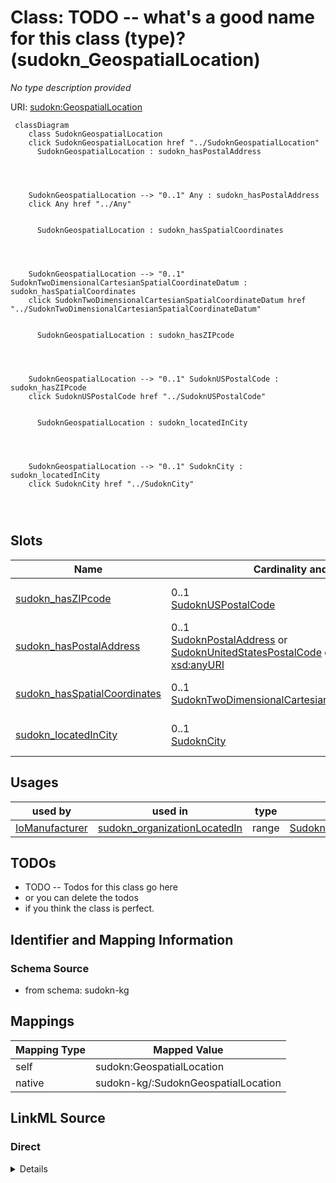 

# Class: TODO -- what's a good name for this class (type)? (sudokn_GeospatialLocation)


_No type description provided_





URI: [sudokn:GeospatialLocation](http://asu.edu/semantics/SUDOKN/GeospatialLocation)






```mermaid
 classDiagram
    class SudoknGeospatialLocation
    click SudoknGeospatialLocation href "../SudoknGeospatialLocation"
      SudoknGeospatialLocation : sudokn_hasPostalAddress
        
          
    
    
    SudoknGeospatialLocation --> "0..1" Any : sudokn_hasPostalAddress
    click Any href "../Any"

        
      SudoknGeospatialLocation : sudokn_hasSpatialCoordinates
        
          
    
    
    SudoknGeospatialLocation --> "0..1" SudoknTwoDimensionalCartesianSpatialCoordinateDatum : sudokn_hasSpatialCoordinates
    click SudoknTwoDimensionalCartesianSpatialCoordinateDatum href "../SudoknTwoDimensionalCartesianSpatialCoordinateDatum"

        
      SudoknGeospatialLocation : sudokn_hasZIPcode
        
          
    
    
    SudoknGeospatialLocation --> "0..1" SudoknUSPostalCode : sudokn_hasZIPcode
    click SudoknUSPostalCode href "../SudoknUSPostalCode"

        
      SudoknGeospatialLocation : sudokn_locatedInCity
        
          
    
    
    SudoknGeospatialLocation --> "0..1" SudoknCity : sudokn_locatedInCity
    click SudoknCity href "../SudoknCity"

        
      
```




<!-- no inheritance hierarchy -->


## Slots

| Name | Cardinality and Range | Description | Inheritance |
| ---  | --- | --- | --- |
| [sudokn_hasZIPcode](../slots/sudokn_hasZIPcode.md) | 0..1 <br/> [SudoknUSPostalCode](../classes/SudoknUSPostalCode.md) | No slot description provided | direct |
| [sudokn_hasPostalAddress](../slots/sudokn_hasPostalAddress.md) | 0..1 <br/> [SudoknPostalAddress](../classes/SudoknPostalAddress.md)&nbsp;or&nbsp;<br />[SudoknUnitedStatesPostalCode](../classes/SudoknUnitedStatesPostalCode.md)&nbsp;or&nbsp;<br />[xsd:anyURI](http://www.w3.org/2001/XMLSchema#anyURI) | No slot description provided | direct |
| [sudokn_hasSpatialCoordinates](../slots/sudokn_hasSpatialCoordinates.md) | 0..1 <br/> [SudoknTwoDimensionalCartesianSpatialCoordinateDatum](../classes/SudoknTwoDimensionalCartesianSpatialCoordinateDatum.md) | No slot description provided | direct |
| [sudokn_locatedInCity](../slots/sudokn_locatedInCity.md) | 0..1 <br/> [SudoknCity](../classes/SudoknCity.md) | No slot description provided | direct |





## Usages

| used by | used in | type | used |
| ---  | --- | --- | --- |
| [IoManufacturer](../classes/IoManufacturer.md) | [sudokn_organizationLocatedIn](../slots/sudokn_organizationLocatedIn.md) | range | [SudoknGeospatialLocation](../classes/SudoknGeospatialLocation.md) |






## TODOs

* TODO -- Todos for this class go here
* or you can delete the todos
* if you think the class is perfect.

## Identifier and Mapping Information







### Schema Source


* from schema: sudokn-kg




## Mappings

| Mapping Type | Mapped Value |
| ---  | ---  |
| self | sudokn:GeospatialLocation |
| native | sudokn-kg/:SudoknGeospatialLocation |







## LinkML Source

<!-- TODO: investigate https://stackoverflow.com/questions/37606292/how-to-create-tabbed-code-blocks-in-mkdocs-or-sphinx -->

### Direct

<details>
```yaml
name: sudokn_GeospatialLocation
description: No type description provided
title: TODO -- what's a good name for this class (type)?
todos:
- TODO -- Todos for this class go here
- or you can delete the todos
- if you think the class is perfect.
notes:
- Class with 20728 occurences.
from_schema: sudokn-kg
rank: 1000
slots:
- sudokn_hasZIPcode
- sudokn_hasPostalAddress
- sudokn_hasSpatialCoordinates
- sudokn_locatedInCity
class_uri: sudokn:GeospatialLocation

```
</details>

### Induced

<details>
```yaml
name: sudokn_GeospatialLocation
description: No type description provided
title: TODO -- what's a good name for this class (type)?
todos:
- TODO -- Todos for this class go here
- or you can delete the todos
- if you think the class is perfect.
notes:
- Class with 20728 occurences.
from_schema: sudokn-kg
rank: 1000
attributes:
  sudokn_hasZIPcode:
    name: sudokn_hasZIPcode
    description: No slot description provided
    todos:
    - TODO -- Todos for this slot go here
    - or you can delete the todos
    - if you think the class is perfect.
    comments:
    - 20424 occurrences with subject type sudokn_GeospatialLocation and object type
      sudokn_USPostalCode.
    examples:
    - value: sudokn:ZYMACHINING-site sudokn:hasZIPcode sudokn:ZYMACHINING-site-zip
    from_schema: sudokn-kg
    rank: 1000
    slot_uri: sudokn:hasZIPcode
    alias: sudokn_hasZIPcode
    owner: sudokn_GeospatialLocation
    domain_of:
    - sudokn_GeospatialLocation
    range: sudokn_USPostalCode
  sudokn_hasPostalAddress:
    name: sudokn_hasPostalAddress
    description: No slot description provided
    title: has postal address
    todos:
    - TODO -- Todos for this slot go here
    - or you can delete the todos
    - if you think the class is perfect.
    comments:
    - 6948 occurrences with subject type sudokn_GeospatialLocation and object type
      sudokn_PostalAddress.
    - 2414 occurrences with subject type sudokn_GeospatialLocation and object type
      uri.
    - 1 occurrences with subject type owl_NamedIndividual and object type sudokn_UnitedStatesPostalCode.
    - 11366 occurrences with subject type io_Manufacturer and object type sudokn_PostalAddress.
    examples:
    - value: sudokn:ZURN-site-SANFORD-27330 sudokn:hasPostalAddress sudokn:ZURN-site-SANFORD-27330-postal-address
    - value: sudokn:4FELDCO-site-DESPLAINES-60018 sudokn:hasPostalAddress sudokn:4FELDCO-site-DESPLAINES-60018-postal-address
    - value: sudokn:/Manufacturer_1 sudokn:hasPostalAddress sudokn:/UnitedStatesPostalCode_1
    - value: sudokn:qualityproducts sudokn:hasPostalAddress sudokn:qualityproducts-PostalAddress
    from_schema: sudokn-kg
    rank: 1000
    slot_uri: sudokn:hasPostalAddress
    alias: sudokn_hasPostalAddress
    owner: sudokn_GeospatialLocation
    domain_of:
    - io_Manufacturer
    - owl_NamedIndividual
    - sudokn_GeospatialLocation
    subproperty_of: io_denotedBy
    range: Any
    any_of:
    - range: sudokn_PostalAddress
    - range: sudokn_UnitedStatesPostalCode
    - range: uri
  sudokn_hasSpatialCoordinates:
    name: sudokn_hasSpatialCoordinates
    description: No slot description provided
    title: has spatial coordinates
    todos:
    - TODO -- Todos for this slot go here
    - or you can delete the todos
    - if you think the class is perfect.
    comments:
    - 20728 occurrences with subject type sudokn_GeospatialLocation and object type
      sudokn_TwoDimensionalCartesianSpatialCoordinateDatum.
    examples:
    - value: sudokn:qualityproducts-Site sudokn:hasSpatialCoordinates sudokn:qualityproducts-Coordinates
    from_schema: sudokn-kg
    rank: 1000
    slot_uri: sudokn:hasSpatialCoordinates
    alias: sudokn_hasSpatialCoordinates
    owner: sudokn_GeospatialLocation
    domain_of:
    - sudokn_GeospatialLocation
    subproperty_of: io_denotedBy
    range: sudokn_TwoDimensionalCartesianSpatialCoordinateDatum
  sudokn_locatedInCity:
    name: sudokn_locatedInCity
    description: No slot description provided
    todos:
    - TODO -- Todos for this slot go here
    - or you can delete the todos
    - if you think the class is perfect.
    comments:
    - 19022 occurrences with subject type sudokn_GeospatialLocation and object type
      sudokn_City.
    examples:
    - value: sudokn:qualityproducts-Site sudokn:locatedInCity sudokn:Salisbury-City
    from_schema: sudokn-kg
    rank: 1000
    slot_uri: sudokn:locatedInCity
    alias: sudokn_locatedInCity
    owner: sudokn_GeospatialLocation
    domain_of:
    - sudokn_GeospatialLocation
    range: sudokn_City
class_uri: sudokn:GeospatialLocation

```
</details>